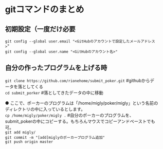 # gitコマンドのまとめ  
## 初期設定（一度だけ必要  
`git config --global user.email "<GitHubのアカウントで設定したメールアドレス>`"  
`git config --global user.name "<GitHubのアカウント名>"`  

## 自分の作ったプログラムを上げる時  
`git clone https://github.com/rionehome/submit_poker.git` #githubからデータを落としてくる  
`cd submit_porker` #落としてきたデータの中に移動  
  
● ここで、ポーカーのプログラムは「/home/migly/poker/migly」という名前のディレクトリの中に入っているとします。  
`cp /home/migly/poker/migly .` #自分のポーカーのプログラムを、submit_pokerの中にコピーする。もちろんマウスでコピーアンドペーストでも可。  
`git add migly/`  
`git commit -m "[add]miglyのポーカープログラム追加"`  
`git push origin master`  


